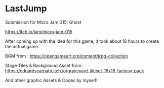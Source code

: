 # LastJump

Submission for Micro Jam 015: Ghost

https://itch.io/jam/micro-jam-015


After coming up with the idea for this game, it took about 18 hours to create the actual game.

BGM from : https://opengameart.org/content/jrpg-collection

Stage Tiles & Background Asset from : https://eduardscarpato.itch.io/graveyard-tileset-16x16-fantasy-pack

And other graphic Assets & Codes by myself!
